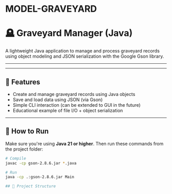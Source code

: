 ﻿# MODEL-GRAVEYARD

# 🪦 Graveyard Manager (Java)

A lightweight Java application to manage and process graveyard records using object modeling and JSON serialization with the Google Gson library.

---

---

## 📌 Features

- Create and manage graveyard records using Java objects
- Save and load data using JSON (via Gson)
- Simple CLI interaction (can be extended to GUI in the future)
- Educational example of file I/O + object serialization

---

## 🚀 How to Run

Make sure you're using **Java 21 or higher**. Then run these commands from the project folder:

```bash
# Compile
javac -cp gson-2.8.6.jar *.java

# Run
java -cp .:gson-2.8.6.jar Main

## 📁 Project Structure

